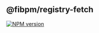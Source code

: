 ## @fibpm/registry-fetch

[![NPM version](https://img.shields.io/npm/v/@fibpm/registry-fetch.svg)](https://www.npmjs.org/package/@fibpm/registry-fetch)

